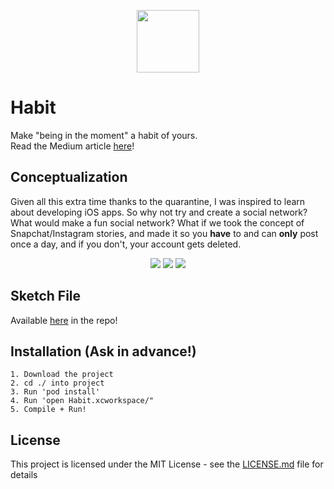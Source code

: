 <p align="center">
  <img src="https://imgur.com/fevKNQ0.png" width="100" />
</p>

# Habit
Make "being in the moment" a habit of yours. <br/>
Read the Medium article <a href="https://medium.com/@sanaknaki.ali/habit-a-limited-social-network-ad7fa3d44930">here</a>!

## Conceptualization
Given all this extra time thanks to the quarantine, I was inspired to learn about developing iOS apps.
So why not try and create a social network? What would make a fun social network? 
What if we took the concept of Snapchat/Instagram stories, and made it so you **have** to and can **only** post once a day,
and if you don't, your account gets deleted.

<p align="center">
  <img src="https://imgur.com/Va3SwQx.png" />
  <img src="https://imgur.com/TPISrIt.png" />
  <img src="https://imgur.com/E2iKcAu.png" />
</p>

## Sketch File
Available <a href="https://github.com/Sanaknaki/habit-ios/tree/master/Sketch">here</a> in the repo!


## Installation (Ask in advance!)
```example
1. Download the project
2. cd ./ into project
3. Run 'pod install'
4. Run 'open Habit.xcworkspace/"
5. Compile + Run!
```

## License
This project is licensed under the MIT License - see the [LICENSE.md](LICENSE.md) file for details
